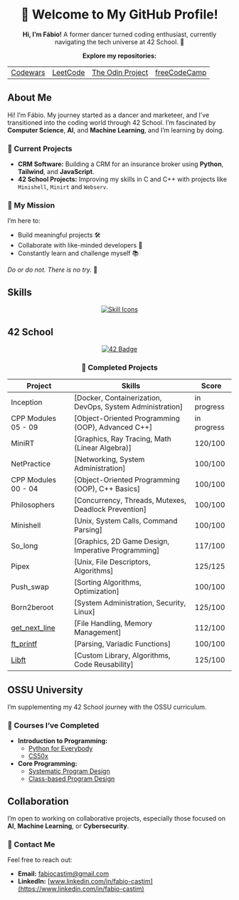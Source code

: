 <div align="center">
  <h1>👋 Welcome to My GitHub Profile!</h1>
  <p>
    <strong>Hi, I’m Fábio!</strong> A former dancer turned coding enthusiast, currently navigating the tech universe at 42 School. 🚀
  </p>
</div>

<div align="center">
  <p>
    <strong>Explore my repositories:</strong>
  </p>
  <table>
    <tr>
      <td><a href="https://github.com/ftomaz-c/Codewars">Codewars</a></td>
      <td><a href="https://leetcode.com/ftomaz-c">LeetCode</a></td>
      <td><a href="https://github.com/ftomaz-c/The_Odin_Project">The Odin Project</a></td>
      <td><a href="https://github.com/ftomaz-c/freeCodeCamp">freeCodeCamp</a></td>
    </tr>
  </table>
</div>

## About Me
Hi! I’m Fábio. My journey started as a dancer and marketeer, and I’ve transitioned into the coding world through 42 School. I’m fascinated by **Computer Science**, **AI**, and **Machine Learning**, and I’m learning by doing.

### 🔭 Current Projects
- **CRM Software:** Building a CRM for an insurance broker using **Python**, **Tailwind**, and **JavaScript**.
- **42 School Projects:** Improving my skills in C and C++ with projects like `Minishell`, `Minirt` and `Webserv`.

### 🚀 My Mission
I’m here to:
- Build meaningful projects 🛠️
- Collaborate with like-minded developers 🤝
- Constantly learn and challenge myself 📚

_Do or do not. There is no try._ 🚀

## Skills
<div align="center">
  <a href="https://skillicons.dev">
    <img src="https://skillicons.dev/icons?i=c,python,linux,vscode,vim,git,github,docker,django,html,tailwind,css" alt="Skill Icons" />
  </a>
</div>


## 42 School
<div align="center">
  <a href="https://badge.mediaplus.ma/darkblue/ftomaz-c?1337Badge=off&UM6P=off">
    <img src="https://badge.mediaplus.ma/darkblue/ftomaz-c?1337Badge=off&UM6P=off" alt="42 Badge" />
  </a>
</div>

<div align="center">
  
### 🌟 Completed Projects

| Project       | Skills                                              | Score     |
|---------------|-----------------------------------------------------|-----------|
| Inception     | [Docker, Containerization, DevOps, System Administration] | in progress |
| CPP Modules 05 - 09 | [Object-Oriented Programming (OOP), Advanced C++] | in progress |
| MiniRT        | [Graphics, Ray Tracing, Math (Linear Algebra)]      | 120/100   |
| NetPractice   | [Networking, System Administration]                 | 100/100   | 
| CPP Modules 00 - 04 | [Object-Oriented Programming (OOP), C++ Basics] | 100/100 |
| Philosophers  | [Concurrency, Threads, Mutexes, Deadlock Prevention]| 100/100   | 
| Minishell     | [Unix, System Calls, Command Parsing]               | 100/100   | 
| So_long       | [Graphics, 2D Game Design, Imperative Programming]  | 117/100   |
| Pipex         | [Unix, File Descriptors, Algorithms]                | 125/125   |
| Push_swap     | [Sorting Algorithms, Optimization]                  | 100/100   |
| Born2beroot   | [System Administration, Security, Linux]            | 125/100   |
| [get_next_line](https://github.com/ftomaz-c/Get_next_line) | [File Handling, Memory Management]         | 112/100   |
| [ft_printf](https://github.com/ftomaz-c/Printf.git) | [Parsing, Variadic Functions]               | 100/100   |
| [Libft](https://github.com/ftomaz-c/Libft.git)     | [Custom Library, Algorithms, Code Reusability] | 125/100   |



</div>

## OSSU University
I’m supplementing my 42 School journey with the OSSU curriculum.

### 📖 Courses I’ve Completed
- **Introduction to Programming:**
  - [Python for Everybody](https://www.py4e.com/lessons)
  - [CS50x](https://cs50.harvard.edu/x/2024/)
- **Core Programming:**
  - [Systematic Program Design](https://learning.edx.org/course/course-v1:UBCx+SPD1x+2T2015)
  - [Class-based Program Design](https://course.ccs.neu.edu/cs2510sp22/index.html)

## Collaboration
I’m open to working on collaborative projects, especially those focused on **AI**, **Machine Learning**, or **Cybersecurity**.

### 📧 Contact Me
Feel free to reach out:
- **Email:** [fabiocastim@gmail.com](mailto:fabiocastim@gmail.com)
- **LinkedIn:** [www.linkedin.com/in/fabio-castim](https://www.linkedin.com/in/fabio-castim)



